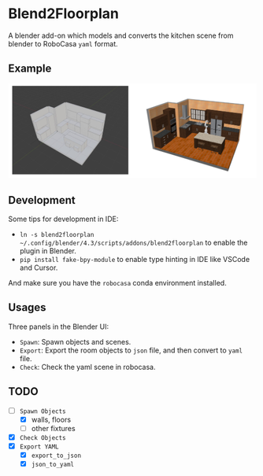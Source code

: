 # Blend2Floorplan

A blender add-on which models and converts the kitchen scene from blender to RoboCasa `yaml` format.

## Example

<!-- ![pipeline](./docs/pipeline.png) -->

![example](./docs/example.png)

## Development

Some tips for development in IDE:

- `ln -s blend2floorplan ~/.config/blender/4.3/scripts/addons/blend2floorplan` to enable the plugin in Blender.
- `pip install fake-bpy-module` to enable type hinting in IDE like VSCode and Cursor.

And make sure you have the `robocasa` conda environment installed.

## Usages

Three panels in the Blender UI:

- `Spawn`: Spawn objects and scenes.
- `Export`: Export the room objects to `json` file, and then convert to `yaml` file.
- `Check`: Check the yaml scene in robocasa.

## TODO

- [ ] `Spawn Objects`
  - [x] walls, floors
  - [ ] other fixtures
- [x] `Check Objects`
- [x] `Export YAML`
  - [x] `export_to_json`
  - [x] `json_to_yaml`
